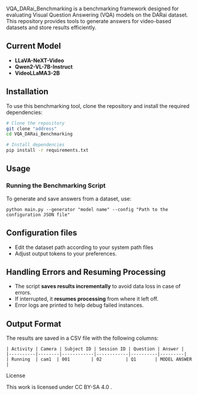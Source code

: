 VQA_DARai_Benchmarking is a benchmarking framework designed for evaluating Visual Question Answering (VQA) models on the DARai dataset. This repository provides tools to generate answers for video-based datasets and store results efficiently.


## Current Model
- **LLaVA-NeXT-Video**
- **Qwen2-VL-7B-Instruct**
- **VideoLLaMA3-2B**
  
## Installation
To use this benchmarking tool, clone the repository and install the required dependencies:

```bash
# Clone the repository
git clone "address"
cd VQA_DARai_Benchmarking

# Install dependencies
pip install -r requirements.txt
```

## Usage
### Running the Benchmarking Script
To generate and save answers from a dataset, use:

```
python main.py --generator "model name" --config "Path to the configuration JSON file" 

```
## Configuration files
- Edit the dataset path according to your system path files
- Adjust output tokens to your preferences. 
## Handling Errors and Resuming Processing
- The script **saves results incrementally** to avoid data loss in case of errors.
- If interrupted, it **resumes processing** from where it left off.
- Error logs are printed to help debug failed instances.

## Output Format
The results are saved in a CSV file with the following columns:

```plaintext
| Activity | Camera | Subject ID | Session ID | Question | Answer |
|----------|--------|------------|------------|----------|---------|
| Running  | cam1  | 001        | 02         | Q1       | MODEL ANSWER |
```

License

This work is licensed under CC BY-SA 4.0 .
